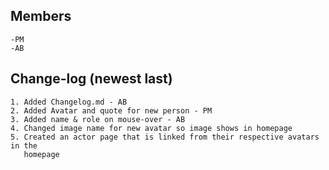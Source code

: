 ## Members
    -PM
    -AB

## Change-log (newest last)
    1. Added Changelog.md - AB
    2. Added Avatar and quote for new person - PM 
    3. Added name & role on mouse-over - AB 
    4. Changed image name for new avatar so image shows in homepage
    5. Created an actor page that is linked from their respective avatars in the
       homepage